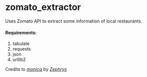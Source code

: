 # zomato_extractor
Uses Zomato API to extract some information of local restaurants.

<h4>Requirements:</h4>
<ol>
<li>tabulate</li>
<li>requests</li>
<li>json</li>
<li>urllib2</li>
</ol>

Credits to <a href='https://github.com/Zephrys/monica'><em>monica</em></a> by <a href='https://github.com/Zephrys'><em>Zephrys</em></a>
